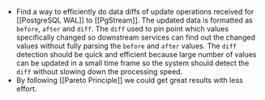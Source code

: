 - Find a way to efficiently do data diffs of update operations received for [[PostgreSQL WAL]] to [[PgStream]]. The updated data is formatted as `before`, `after` and `diff`. The `diff` used to pin point which values specifically changed so downstream services can find out the changed values without fully parsing the `before` and `after` values. The `diff` detection should be quick and efficient because large number of values can be updated in a small time frame so the system should detect the `diff` without slowing down the processing speed.
- By following [[Pareto Principle]] we could get great results with less effort.